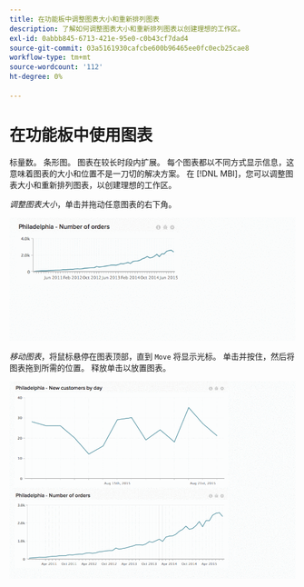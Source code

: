 ```yaml
---
title: 在功能板中调整图表大小和重新排列图表
description: 了解如何调整图表大小和重新排列图表以创建理想的工作区。
exl-id: 0abbb845-6713-421e-95e0-c0b43cf7dad4
source-git-commit: 03a5161930cafcbe600b96465ee0fc0ecb25cae8
workflow-type: tm+mt
source-wordcount: '112'
ht-degree: 0%

---
```


# 在功能板中使用图表

标量数。 条形图。 图表在较长时段内扩展。 每个图表都以不同方式显示信息，这意味着图表的大小和位置不是一刀切的解决方案。 在 [!DNL MBI]，您可以调整图表大小和重新排列图表，以创建理想的工作区。

*调整图表大小*，单击并拖动任意图表的右下角。

![调整图表大小](../../assets/Resize_Chart_in_Dashboard.gif)

*移动图表*，将鼠标悬停在图表顶部，直到 `Move` 将显示光标。 单击并按住，然后将图表拖到所需的位置。 释放单击以放置图表。

![移动图](../../assets/Move_Chart_in_Dashboard.gif)
